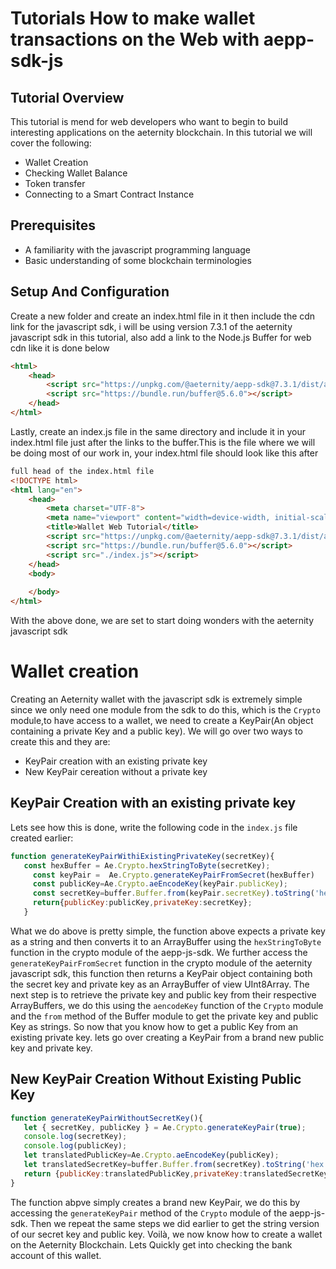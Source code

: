 # Tutorials How to make wallet transactions on the Web with aepp-sdk-js

## Tutorial Overview
This tutorial is mend for web developers who want to begin to build interesting applications on the aeternity blockchain.
In this tutorial we will cover the following:
- Wallet Creation
- Checking Wallet Balance
- Token transfer
- Connecting to a Smart Contract Instance

## Prerequisites
- A familiarity with the javascript programming language
- Basic understanding of some blockchain terminologies

## Setup And Configuration
Create a new folder and create an index.html file in it then include the cdn link for the javascript sdk, i will be using version 7.3.1 of the aeternity javascript sdk in this tutorial, also add a link to the Node.js Buffer for web cdn like it is done below

```html
<html>
    <head>
        <script src="https://unpkg.com/@aeternity/aepp-sdk@7.3.1/dist/aepp-sdk.browser-script.js"></script>
        <script src="https://bundle.run/buffer@5.6.0"></script>
    </head>
</html>
```
Lastly, create an index.js file in the same directory and include it in your index.html file just after the links to the buffer.This is the file where we will be doing most of our work in, your index.html file should look like this after
```html
full head of the index.html file
<!DOCTYPE html>
<html lang="en">
    <head>
        <meta charset="UTF-8">
        <meta name="viewport" content="width=device-width, initial-scale=1.0">
        <title>Wallet Web Tutorial</title>
        <script src="https://unpkg.com/@aeternity/aepp-sdk@7.3.1/dist/aepp-sdk.browser-script.js"></script>
        <script src="https://bundle.run/buffer@5.6.0"></script>
        <script src="./index.js"></script>
    </head>
    <body>
        
    </body>
</html>
```
With the above done, we are set to start doing wonders with the aeternity javascript sdk
 # Wallet creation
 Creating an Aeternity wallet with the javascript sdk is extremely simple since we only need one module from the sdk to do this, which is the `Crypto` module,to have access to a wallet, we need to create a KeyPair(An object containing a private Key and a public key). We will go over two ways to create this and they are:
 - KeyPair creation with an existing private key
 - New KeyPair cereation without a private key
 
 ## KeyPair Creation with an existing private key
 Lets see how this is done, write the following code in the `index.js` file created earlier:
 ```javascript
 function generateKeyPairWithiExistingPrivateKey(secretKey){
    const hexBuffer = Ae.Crypto.hexStringToByte(secretKey);   
      const keyPair =  Ae.Crypto.generateKeyPairFromSecret(hexBuffer)   
      const publicKey=Ae.Crypto.aeEncodeKey(keyPair.publicKey);
      const secretKey=buffer.Buffer.from(keyPair.secretKey).toString('hex')
      return{publicKey:publicKey,privateKey:secretKey};
    }
 ```
 What we do above is pretty simple, the function above expects a private key as a string and then converts it to an ArrayBuffer using the `hexStringToByte` function in the crypto module of the aepp-js-sdk. We further access  the `generateKeyPairFromSecret` function in the crypto module of the aeternity javascript sdk, this function then returns a KeyPair object containing both the secret key and private key as an ArrayBuffer of view UInt8Array. The next step is to retrieve the private key and public key from their respective ArrayBuffers, we do this using the `aencodeKey` function of the `Crypto` module and the `from` method of the Buffer module to get the private key and public Key as strings. So now that you know how to get a public Key from an existing private key. lets go over creating a KeyPair from a brand new public key and private key.
 
 ## New KeyPair Creation Without Existing Public Key
 ```javascript
 function generateKeyPairWithoutSecretKey(){
    let { secretKey, publicKey } = Ae.Crypto.generateKeyPair(true);
    console.log(secretKey);
    console.log(publicKey);
    let translatedPublicKey=Ae.Crypto.aeEncodeKey(publicKey);
    let translatedSecretKey=buffer.Buffer.from(secretKey).toString('hex');
    return {publicKey:translatedPublicKey,privateKey:translatedSecretKey};
}
 ```
 The function abpve simply creates a brand new KeyPair, we do this by accessing the `generateKeyPair` method of the  `Crypto` module of the aepp-js-sdk. Then we repeat the same steps we did earlier to get the string version of our secret key and public key.
 Voilà, we now know how to create a wallet on the Aeternity Blockchain.  Lets Quickly get into checking the bank account of this wallet.
 
 
 
 
